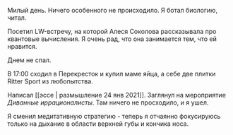 Милый день. Ничего особенного не происходило. Я ботал биологию, читал.

Посетил LW-встречу, на которой Алеся Соколова рассказывала про квантовые вычисления. Я очень рад, что она занимается тем, что ей нравится.

Днем не спал. 

В 17:00 сходил в Перекресток и купил маме яйца, а себе две плитки Ritter Sport из любопытства.

Написал [[эссе | размышление 24 янв 2021]]. Заглянул на мероприятие *Диванные иррационалисты*. Там ничего не просходило, и я ушел.

Я сменил медитативную стратегию - теперь я отчаянно фокусируюсь только на дыхание в области верхней губы и кончика носа.